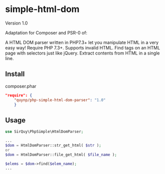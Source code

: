 simple-html-dom
==========================

Version 1.0

Adaptation for Composer and PSR-0 of:

A HTML DOM parser written in PHP7.3+ let you manipulate HTML in a very easy way!
Require PHP 7.3+.
Supports invalid HTML.
Find tags on an HTML page with selectors just like jQuery.
Extract contents from HTML in a single line.

Install
-------

 composer.phar
```json
"require": {
    "quynp/php-simple-html-dom-parser": "1.0"
    }
```

Usage
-----

```php
use SirQuy\PhpSimple\HtmlDomParser;

...
$dom = HtmlDomParser::str_get_html( $str );
or 
$dom = HtmlDomParser::file_get_html( $file_name );

$elems = $dom->find($elem_name);
...

```
